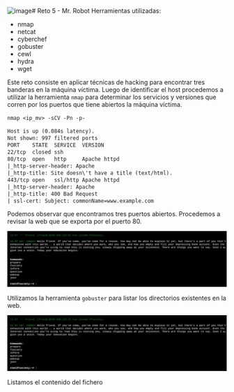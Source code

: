 ![image](https://github.com/user-attachments/assets/572ba377-41d2-4eab-926d-14731b4d32bb)# Reto 5 - Mr. Robot
Herramientas utilizadas:
- nmap
- netcat
- cyberchef
- gobuster
- cewl
- hydra
- wget

Este reto consiste en aplicar técnicas de hacking para encontrar tres banderas en la máquina víctima. Luego de identificar el host procedemos a utilizar la herramienta ```nmap``` para determinar los servicios y versiones que corren por los puertos que tiene abiertos la máquina víctima.
```
nmap <ip_mv> -sCV -Pn -p-
```
```
Host is up (0.084s latency).
Not shown: 997 filtered ports
PORT    STATE  SERVICE  VERSION
22/tcp  closed ssh
80/tcp  open   http     Apache httpd
|_http-server-header: Apache
|_http-title: Site doesn\'t have a title (text/html).
443/tcp open   ssl/http Apache httpd
|_http-server-header: Apache
|_http-title: 400 Bad Request
| ssl-cert: Subject: commonName=www.example.com
```
Podemos observar que encontramos tres puertos abiertos. Procedemos a revisar la web que se exporta por el puerto 80.

<p align="center"> <img src="../../img_JCE_UCI2024/reto5-1.png" /> </p>

Utilizamos la herramienta ```gobuster``` para listar los directorios existentes en la web.

<p align="center"> <img src="../../img_JCE_UCI2024/reto5-1.png" /> </p>

Listamos el contenido del fichero 

